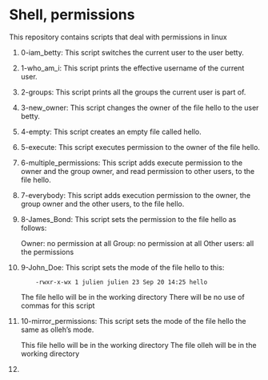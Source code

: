 # Shell, permissions
This repository contains scripts that deal with permissions in linux

1. 0-iam_betty: This script switches the current user to the user betty.

2. 1-who_am_i: This script prints the effective username of the current user.

3. 2-groups: This script prints all the groups the current user is part of.

4. 3-new_owner: This script changes the owner of the file hello to the user betty.

5. 4-empty: This script creates an empty file called hello.

6. 5-execute: This script executes permission to the owner of the file hello.

7. 6-multiple_permissions: This script adds execute permission to the owner and the group owner, and read permission to other users, to the file hello.

8. 7-everybody: This script adds execution permission to the owner, the group owner and the other users, to the file hello.

9. 8-James_Bond: This script sets the permission to the file hello as follows:

   Owner: no permission at all
   Group: no permission at all
   Other users: all the permissions

10. 9-John_Doe: This script sets the mode of the file hello to this:

    		-rwxr-x-wx 1 julien julien 23 Sep 20 14:25 hello
    
    The file hello will be in the working directory
    There will be no use of commas for this script

11. 10-mirror_permissions: This script sets the mode of the file hello the same as olleh’s mode.

    This file hello will be in the working directory
    The file olleh will be in the working directory

12.